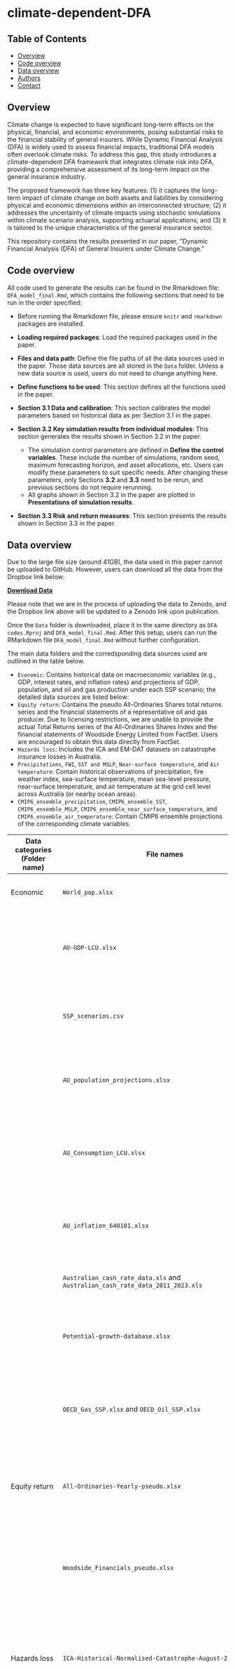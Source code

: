 # climate-dependent-DFA

## Table of Contents

- [Overview](#Overview)
- [Code overview](#Code-overview)
- [Data overview](#Data-overview)
- [Authors](#Authors)
- [Contact](#Contact)

## Overview

Climate change is expected to have significant long-term effects on the physical, financial, and economic environments, posing substantial risks to the financial stability of general insurers. While Dynamic Financial Analysis (DFA) is widely used to assess financial impacts, traditional DFA models often overlook climate risks. To address this gap, this study introduces a climate-dependent DFA framework that integrates climate risk into DFA, providing a comprehensive assessment of its long-term impact on the general insurance industry.

The proposed framework has three key features: (1) it captures the long-term impact of climate change on both assets and liabilities by considering physical and economic dimensions within an interconnected structure; (2) it addresses the uncertainty of climate impacts using stochastic simulations within climate scenario analysis, supporting actuarial applications; and (3) it is tailored to the unique characteristics of the general insurance sector.

This repository contains the results presented in our paper, "Dynamic Financial Analysis (DFA) of General Insurers under Climate Change." 

## Code overview

All code used to generate the results can be found in the Rmarkdown file: `DFA_model_final.Rmd`,  which contains the following sections that need to be run in the order specified: 

- Before running the Rmarkdown file, please ensure `knitr` and `rmarkdown` packages are installed. 
- **Loading required packages**: Load the required packages used in the paper.
- **Files and data path**: Define the file paths of all the data sources used in the paper. Those data sources are all stored in the `Data` folder. Unless a new data source is used, users do not need to change anything here. 
- **Define functions to be used**: This section defines all the functions used in the paper. 
- **Section 3.1 Data and calibration**: This section calibrates the model parameters based on historical data as per Section 3.1 in the paper. 
- **Section 3.2 Key simulation results from individual modules**: This section generates the results shown in Section 3.2 in the paper. 

    - The simulation control parameters are defined in **Define the control variables**. These include the number of simulations, random seed, maximum forecasting horizon, and asset allocations, etc. Users can modify these parameters to suit specific needs. After changing these parameters, only Sections **3.2** and **3.3** need to be rerun, and previous sections do not require rerunning.  
    - All graphs shown in Section 3.2 in the paper are plotted in **Presentations of simulation results**. 
    
- **Section 3.3 Risk and return measures**: This section presents the results shown in Section 3.3 in the paper.

## Data overview

Due to the large file size (around 41GB), the data used in this paper cannot be uploaded to GitHub. However, users can download all the data from the Dropbox link below:  

[**Download Data**](https://www.dropbox.com/scl/fo/7zva73raqce08phx2iorw/AB8hZsBbdVbEGrIf9i5jigw?rlkey=4x670mfk5j97gplde6vfslp34&st=60b8xd79&dl=0)  

Please note that we are in the process of uploading the data to Zenodo, and the Dropbox link above will be updated to a Zenodo link upon publication.

Once the `Data` folder is downloaded, place it in the same directory as `DFA codes.Rproj` and `DFA_model_final.Rmd`. After this setup, users can run the RMarkdown file `DFA_model_final.Rmd` without further configuration.  

The main data folders and the corredsponding data sources used are outlined in the table below. 

- `Economic`: Contains historical data on macroeconomic variables (e.g., GDP, interest rates, and inflation rates) and projections of GDP, population, and oil and gas production under each SSP scenario; the detailed data sources are listed below:
- `Equity return`: Contains the pseudo All-Ordinaries Shares total returns series and the financial statements of a representative oil and gas producer. Due to licensing restrictions, we are unable to provide the actual Total Returns series of the All-Ordinaries Shares Index and the financial statements of Woodside Energy Limited from FactSet. Users are encouraged to obtain this data directly from FactSet.  
- `Hazards loss`: Includes the ICA and EM-DAT datasets on catastrophe insurance losses in Australia.  
- `Precipitations`, `FWI`, `SST and MSLP`, `Near-surface temperature`, and `Air temperature`: Contain historical observations of precipitation, fire weather index, sea-surface temperature, mean sea-level pressure, near-surface temperature, and air temperature at the grid cell level across Australia (or nearby ocean areas).  
- `CMIP6_ensemble_precipitation`, `CMIP6_ensemble_SST`, `CMIP6_ensemble_MSLP`, `CMIP6_ensemble_near_surface_temperature`, and `CMIP6_ensemble_air_temperature`: Contain CMIP6 ensemble projections of the corresponding climate variables.

<style>
table th:first-of-type {
    width: 10%;
}
table th:nth-of-type(2) {
    width: 10%;
}
table th:nth-of-type(3) {
    width: 50%;
}
table th:nth-of-type(4) {
    width: 30%;
}
</style>
| Data categories (Folder name)| File names | Descriptions|Download sources|
|-|-|-----|-|
| Economic |`World_pop.xlsx` | World population data by countries| [World Development Indicators (World Bank)](https://databank.worldbank.org/source/world-development-indicators); downloaded at 23 March 2024|
|          |`AU-GDP-LCU.xlsx`|Historical Australian GDP at annual interval between 1960 and 2022|[World Development Indicators (World Bank)](https://databank.worldbank.org/source/world-development-indicators); downloaded at 23 March 2024|
|          |`SSP_scenarios.csv`|Country-level GDP projections for each SSP scenario through 2100|Sourced from [IIASA SSP database](https://tntcat.iiasa.ac.at/SspDb/dsd?Action=htmlpage&page=welcome); downloaded from [https://zenodo.org/records/8116099](https://zenodo.org/records/8116099) at 1 January 2024|
|          |`AU_population_projections.xlsx`|Projections of Australian population for each SSP scenario through 2100|Downloaded from [IIASA SSP database](https://tntcat.iiasa.ac.at/SspDb/dsd?Action=htmlpage&page=welcome) at 18 March 2024|
|          |`AU_Consumption_LCU.xlsx`|Australian aggregate consumption data at annual interval between 1974 and 2023|[World Development Indicators (World Bank)](https://databank.worldbank.org/source/world-development-indicators); downloaded at 23 July 2024|
|          |`AU_inflation_640101.xlsx`|Quarterly Consumer Price Index (CPI) data for Australia from 1948 to 2023|Downloaded from [Australian Bureau of Statistics](https://www.abs.gov.au/statistics/economy/price-indexes-and-inflation/consumer-price-index-australia/latest-release)||
|          |`Australian_cash_rate_data.xls` and `Australian_cash_rate_data_2011_2023.xls`|Australian cash rates data from 1976 to 2023|Downloaded from [Reserve Bank of Australia](https://www.rba.gov.au/statistics/cash-rate/) at 1 January 2024|
|          |`Potential-growth-database.xlsx`|Potential GDP growth estimates by countries between 1981 and 2021|Downloaded from  [World Bank Potential Growth Database](https://www.worldbank.org/en/research/brief/potential-growth-database) at 11 June 2024|
|          |`OECD_Gas_SSP.xlsx` and `OECD_Oil_SSP.xlsx`|Projections of oil and gas production under each SSP scenarios in OECD countries|Downloaded from [IIASA SSP database](https://tntcat.iiasa.ac.at/SspDb/dsd?Action=htmlpage&page=welcome) at 18 March 2024|
|Equity return|`All-Ordinaries-Yearly-pseudo.xlsx`|Pseudo All-Ordinaries Shares total returns series between 1992 and 2023|Original data is not provided due to licensing restrictions; users can download the original version from [FactSet](https://www.factset.com/)| 
|             |`Woodside_Financials_pseudo.xlsx`|Pseudo financial statements from a oil and gas producer (Woodside) between 2014 and 2023|Original data is not provided due to licensing restrictions; users can download the original version from [FactSet](https://www.factset.com/). Alternatively, users can hand-collect the relevant data for calculation based on the published financial statements from [Woodside Energy](https://www.woodside.com/investors/reports-investor-briefings)|
|Hazards loss|`ICA-Historical-Normalised-Catastrophe-August-2023.xlsx`|Historical records of insured losses from natural disasters in Australia between 1967 and 2023|Downloaded from [Insurance Council of Australia](https://insurancecouncil.com.au/industry-members/data-hub/) at 27 August 2023|
|            |`EM_DAT_AU.xlsx`|Historical records of both insured losses and total economic damages from natural disasters in Australia between 1985 and 2023|[EM-DAT database](https://public.emdat.be/data)|
|Precipitations|`era5-x0.25_timeseries_pr,rx1day,rx5day_timeseries_annual_1950-2022_mean_historical_era5_x0.25_mean.xlsx`|ERA5 reanalysis data of historical precipitation information in Australia between 1950 and 2022|Originated from [Copernicus Climate Change Service](https://climate.copernicus.eu/);cleansed version downloaded from [World Bank Climate Change Knowledge Portal](https://climateknowledgeportal.worldbank.org/download-data) at 29 April 2024|
|FWI|`FWI_1940_1949.nc`,..., `FWI_2016_2022.nc`|Historical Fire Weather Index (FWI) in Australia constructed based on ERA5 reanalysis data between 1940 and 2022|Downloaded from [Copernicus Climate Change Service](https://climate.copernicus.eu/) at 3 May 2024|
|   |`fwixx_hurs_part1`,...,`fwixx_hurs_part7`|Projections and historical backcasts of FWI statistics in Australia from an ensemble of CMIP6 model|Downloaded from: |

  ## Authors

  - Benjamin Avanzi
  - Yanfeng (Jim) Li
  - Greg Taylor
  - Bernard Wong

  ## Contact

  For any questions or further information, please contact lyf1998130@126.com.
